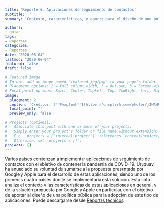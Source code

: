 ```yaml
---
title: 'Reporte 6: Aplicaciones de seguimiento de contactos'
subtitle: ''
summary: 'Contexto, características, y aporte para el diseño de una política pública. Puede descargarse desde [Reportes técnicos](/#publications).'

authors:
- guiad
tags:
- Reportes
categories:
- Reportes
date: "2020-06-04"
lastmod: "2020-06-04"
featured: false
draft: false

# Featured image
# To use, add an image named `featured.jpg/png` to your page's folder.
# Placement options: 1 = Full column width, 2 = Out-set, 3 = Screen-width
# Focal point options: Smart, Center, TopLeft, Top, TopRight, Left, Right, BottomLeft, Bottom, BottomRight
image:
  placement: 2
  caption: 'Créditos: [**Unsplash**](https://unsplash.com/photos/j2MRdUmr1SU)'
  focal_point: ""
  preview_only: false

# Projects (optional).
#   Associate this post with one or more of your projects.
#   Simply enter your project's folder or file name without extension.
#   E.g. `projects = ["internal-project"]` references `content/project/deep-learning/index.md`.
#   Otherwise, set `projects = []`.
projects: []
---
```



Varios países comienzan a implementar aplicaciones de seguimiento de contactos con el objetivo de contener la pandemia de COVID-19. Uruguay ha anunciado su voluntad de sumarse a la propuesta presentada por Google y Apple para el desarrollo de estas aplicaciones, siendo uno de los primeros cuatro países donde se implementaría esta solución. Esta nota analiza el contexto y las características de estas aplicaciones en general, y de la solución propuesta por Google y Apple en particular, con el objetivo de aportar al diseño de una política pública para la adopción de este tipo de aplicaciones. Puede descargarse desde [Reportes técnicos](/#publications).
